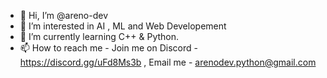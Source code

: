 - 👋 Hi, I’m @areno-dev
- 👀 I’m interested in AI , ML and Web Developement
- 🌱 I’m currently learning C++ & Python.
- 📫 How to reach me - Join me on Discord - https://discord.gg/uFd8Ms3b , Email me - arenodev.python@gmail.com

<!---
areno-dev/areno-dev is a ✨ special ✨ repository because its `README.md` (this file) appears on your GitHub profile.
You can click the Preview link to take a look at your changes.
--->
